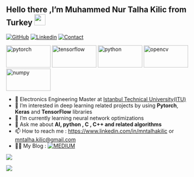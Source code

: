 
<h2> Hello there ,I’m  Muhammed Nur Talha Kilic from Turkey <img src="https://github.com/rajput2107/rajput2107/blob/master/Assets/Hi.gif" width="30px"></h2>

[![GitHub](https://img.shields.io/badge/MY%20PROFILE-Github-blue?style=for-the-badge&logo=github)](https://github.com/mntalha)
[![Linkedin](https://img.shields.io/badge/MY%20PROFILE-Linkedin-blue?style=for-the-badge&logo=linkedin)](https://www.linkedin.com/in/mntalhakilic )
[![Contact](https://img.shields.io/badge/MY%20MAIL-GMAIL-yellow?style=for-the-badge&logo=gmail&logoColor=white)](mailto:mntalha.kilic@gmail.com)

<p align="left">
  <img src="https://www.vectorlogo.zone/logos/pytorch/pytorch-ar21.svg" alt="pytorch" width="120" height="60"/>
   <img src="https://www.vectorlogo.zone/logos/tensorflow/tensorflow-ar21.svg" alt="tensorflow" width="120" height="60"/>
    <img src="https://www.vectorlogo.zone/logos/python/python-ar21.svg" alt="python" width="120" height="60"/>
  <img src="https://www.vectorlogo.zone/logos/opencv/opencv-ar21.svg" alt="opencv" width="120" height="60"/>
   <img src="https://www.vectorlogo.zone/logos/numpy/numpy-ar21.svg" alt="numpy" width="120" height="60"/>
</p>


- 👋 Electronics Engineering Master at [Istanbul Technical University(ITU)](https://www.itu.edu.tr)
- 👀 I’m interested in deep learning related projects by using **Pytorch**, **Keras** and **TensorFlow** libraries
- 🌱 I’m currently learning neural network optimizations
- 💭 Ask me about **AI, python , C , C++ and related algorithms**
- 📫 How to reach me  : https://www.linkedin.com/in/mntalhakilic or mntalha.kilic@gmail.com
- 💁‍♂️ My Blog  : [![MEDIUM](https://img.shields.io/badge/FOLLOW%20ME-MEDIUM-orange&logo=medium)](https://medium.com/@mntalha.kilic)

![](https://komarev.com/ghpvc/?username=mntalha&color=33B8FF&style=plastic?labelColor=7D898B)

![](https://github-readme-stats.vercel.app/api/top-langs/?username=mntalha&layout=compact)
